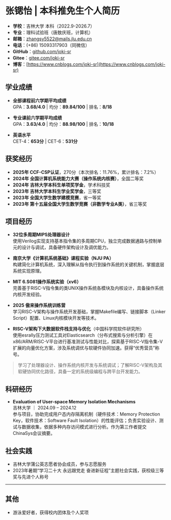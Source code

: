 # 张锶怡 | 本科推免生个人简历

- **学校**：吉林大学 本科（2022.9-2026.7）
- **专业**：理科试验班（唐敖庆班，计算机）
- **邮箱**：zhangsy5522@mails.jlu.edu.cn
- **电话**：(+86) 15093317903（同微信）
- **GitHub**：[github.com/joki-sr](github.com/joki-sr)
- **Gitee**：[gitee.com/joki-sr](gitee.com/joki-sr)
- **博客**：[https://www.cnblogs.com/joki-sr](https://www.cnblogs.com/joki-sr)


## 学业成绩

- **全部课程前六学期平均成绩**  
  GPA：**3.68/4.0** | 均分：**89.84/100** | 排名：**8/18**

- **专业课前六学期平均成绩**  
  GPA：**3.63/4.0** | 均分：**88.98/100** | 排名：**10/18**

- **英语水平**  
  CET-4：**653分** | CET-6：**531分**


## 获奖经历

- **2025年 CCF-CSP认证**，270分（本次排名：11.76%，累计排名：7.2%）
- **2024年 全国计算机系统能力大赛（操作系统内核赛）**，全国二等奖
- **2024年 吉林大学本科生单项奖学金**，学术科技奖
- **2023年 吉林大学本科生学业奖学金**，三等奖
- **2023年 全国大学生数学建模竞赛**，省一等奖
- **2023年 第十五届全国大学生数学竞赛（非数学专业A类）**，省三等奖


## 项目经历

- **32位多周期MIPS处理器设计**  
  使用Verilog实现支持基本指令集的多周期CPU，独立完成数据通路与控制单元的设计与调试，具备硬件架构设计及调优能力。

- **南京大学《计算机系统基础》课程实验（NJU PA）**  
  构建简化计算机系统，深入理解从指令执行到操作系统的关键机制，掌握底层系统实现原理。

- **MIT 6.S081操作系统实验（xv6）**  
  完善基于RISC-V指令集的类UNIX操作系统各模块及内核设计，具备操作系统内核开发经验。

- **2025 傲来操作系统训练营**  
  学习RISC-V架构与操作系统开发基础，掌握Makefile编写、链接脚本（Linker Script）配置、Linux内核模块开发等技术。

- **RISC-V架构下大数据软件栈支持与优化**（中国科学院软件研究所）  
  使用esrally压力测试工具对Elasticsearch（分布式搜索与分析引擎）在x86/ARM/RISC-V平台进行基准测试与性能对比，探索基于RISC-V指令集-V扩展的向量优化方案，涉及系统调优与软硬件协同加速。获得“优秀营员”称号。

> 学习了处理器设计、操作系统内核开发与系统调试；了解RISC-V架构及其软硬协同优化路径，具备一定的系统级编程与跨平台开发能力。


## 科研经历

- **Evaluation of User-space Memory Isolation Mechanisms**  
  吉林大学 ｜ 2024.09 – 2024.12  
  参与项目，协助完成用户态内存隔离机制（硬件技术：Memory Protection Key，软件技术：Software Fault Isolation）的性能评估；负责实验设计、测试与数据收集，依据多种内存访问模式进行分析。作为第三作者提交ChinaSys会议摘要。


## 社会实践

- 吉林大学蒲公英志愿者协会成员，参与志愿服务
- 2023年暑期“学习二十大 永远跟党走 奋进新征程”主题社会实践，获校级三等奖与先进个人称号

---

## 其他

- 游泳爱好者，获得校内团体及个人奖项
